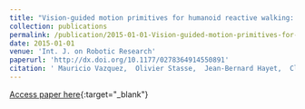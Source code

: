 ```yaml
---
title: "Vision-guided motion primitives for humanoid reactive walking: Decoupled versus coupled approaches"
collection: publications
permalink: /publication/2015-01-01-Vision-guided-motion-primitives-for-humanoid-reactive-walking-Decoupled-versus-coupled-approaches
date: 2015-01-01
venue: 'Int. J. on Robotic Research'
paperurl: 'http://dx.doi.org/10.1177/0278364914550891'
citation: ' Mauricio Vazquez,  Olivier Stasse,  Jean-Bernard Hayet,  Claire Dune,  Claudia Esteves,  Jean-Paul Laumond, &quot;Vision-guided motion primitives for humanoid reactive walking: Decoupled versus coupled approaches.&quot; Int. J. on Robotic Research, 2015.'
---
```

[Access paper here](http://dx.doi.org/10.1177/0278364914550891){:target="_blank"}
